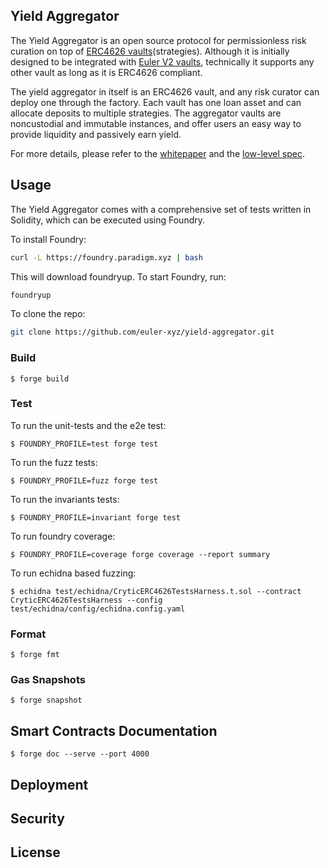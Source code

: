 ## Yield Aggregator

The Yield Aggregator is an open source protocol for permissionless risk curation on top of [ERC4626 vaults](https://eips.ethereum.org/EIPS/eip-4626)(strategies). Although it is initially designed to be integrated with [Euler V2 vaults](https://github.com/euler-xyz/euler-vault-kit), technically it supports any other vault as long as it is ERC4626 compliant.

The yield aggregator in itself is an ERC4626 vault, and any risk curator can deploy one through the factory. Each vault has one loan asset and can allocate deposits to multiple strategies. The aggregator vaults are noncustodial and immutable instances, and offer users an easy way to provide liquidity and passively earn yield. 

For more details, please refer to the [whitepaper](/docs/whitepaper.md) and the [low-level spec](/docs/low-level-spec.md).

## Usage

The Yield Aggregator comes with a comprehensive set of tests written in Solidity, which can be executed using Foundry.

To install Foundry:

```sh
curl -L https://foundry.paradigm.xyz | bash
```

This will download foundryup. To start Foundry, run:

```sh
foundryup
```

To clone the repo:

```sh
git clone https://github.com/euler-xyz/yield-aggregator.git
```

### Build

```shell
$ forge build
```

### Test
To run the unit-tests and the e2e test:
```shell
$ FOUNDRY_PROFILE=test forge test
```

To run the fuzz tests:
```shell
$ FOUNDRY_PROFILE=fuzz forge test
```

To run the invariants tests:
```shell
$ FOUNDRY_PROFILE=invariant forge test
```

To run foundry coverage:
```shell
$ FOUNDRY_PROFILE=coverage forge coverage --report summary
```

To run echidna based fuzzing:
```shell
$ echidna test/echidna/CryticERC4626TestsHarness.t.sol --contract CryticERC4626TestsHarness --config test/echidna/config/echidna.config.yaml
```
### Format

```shell
$ forge fmt
```

### Gas Snapshots

```shell
$ forge snapshot
```
## Smart Contracts Documentation

```shell
$ forge doc --serve --port 4000
```

## Deployment

## Security

## License